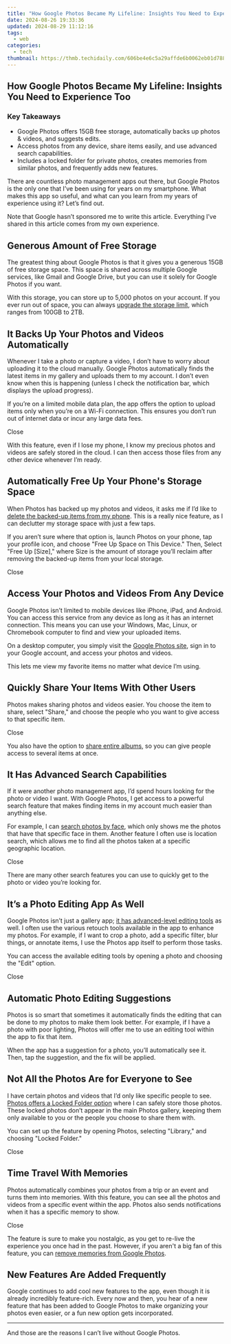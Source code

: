 ```yaml
---
title: "How Google Photos Became My Lifeline: Insights You Need to Experience Too"
date: 2024-08-26 19:33:36
updated: 2024-08-29 11:12:16
tags:
  - web
categories:
  - tech
thumbnail: https://thmb.techidaily.com/606be4e6c5a29affde6b0062eb01d7884930a95dd58e84baf4df0ccd1b6b1a9d.jpg
---
```


## How Google Photos Became My Lifeline: Insights You Need to Experience Too

### Key Takeaways

* Google Photos offers 15GB free storage, automatically backs up photos & videos, and suggests edits.
* Access photos from any device, share items easily, and use advanced search capabilities.
* Includes a locked folder for private photos, creates memories from similar photos, and frequently adds new features.

 There are countless photo management apps out there, but Google Photos is the only one that I’ve been using for years on my smartphone. What makes this app so useful, and what can you learn from my years of experience using it? Let’s find out.

 Note that Google hasn’t sponsored me to write this article. Everything I’ve shared in this article comes from my own experience.

##  Generous Amount of Free Storage

 The greatest thing about Google Photos is that it gives you a generous 15GB of free storage space. This space is shared across multiple Google services, like Gmail and Google Drive, but you can use it solely for Google Photos if you want.

 With this storage, you can store up to 5,000 photos on your account. If you ever run out of space, you can always [upgrade the storage limit](https://extra-skills.techidaily.com/premium-desktop-systems-unveiled-for-2024/), which ranges from 100GB to 2TB.

##  It Backs Up Your Photos and Videos Automatically

 Whenever I take a photo or capture a video, I don’t have to worry about uploading it to the cloud manually. Google Photos automatically finds the latest items in my gallery and uploads them to my account. I don’t even know when this is happening (unless I check the notification bar, which displays the upload progress).

 If you’re on a limited mobile data plan, the app offers the option to upload items only when you’re on a Wi-Fi connection. This ensures you don’t run out of internet data or incur any large data fees.

Close 

 With this feature, even if I lose my phone, I know my precious photos and videos are safely stored in the cloud. I can then access those files from any other device whenever I’m ready.

##  Automatically Free Up Your Phone's Storage Space

 When Photos has backed up my photos and videos, it asks me if I’d like to [delete the backed-up items from my phone](https://facebook-video-content.techidaily.com/mastering-wirecast-for-facebook-live-broadcasts-for-2024/). This is a really nice feature, as I can declutter my storage space with just a few taps.

 If you aren’t sure where that option is, launch Photos on your phone, tap your profile icon, and choose "Free Up Space on This Device." Then, Select "Free Up \[Size\]," where Size is the amount of storage you’ll reclaim after removing the backed-up items from your local storage.

Close 

##  Access Your Photos and Videos From Any Device

 Google Photos isn’t limited to mobile devices like iPhone, iPad, and Android. You can access this service from any device as long as it has an internet connection. This means you can use your Windows, Mac, Linux, or Chromebook computer to find and view your uploaded items.

 On a desktop computer, you simply visit the [Google Photos site](https://photos.google.com/), sign in to your Google account, and access your photos and videos.

 This lets me view my favorite items no matter what device I’m using.

##  Quickly Share Your Items With Other Users

 Photos makes sharing photos and videos easier. You choose the item to share, select "Share," and choose the people who you want to give access to that specific item.

Close 

 You also have the option to [share entire albums](https://phone-solutions.techidaily.com/easy-steps-to-recover-deleted-messages-from-samsung-by-fonelab-android-recover-messages/), so you can give people access to several items at once.

##  It Has Advanced Search Capabilities

 If it were another photo management app, I’d spend hours looking for the photo or video I want. With Google Photos, I get access to a powerful search feature that makes finding items in my account much easier than anything else.

 For example, I can [search photos by face](https://buynow-help.techidaily.com/comparing-processor-performance-a-guide-to-choosing-the-right-tablet-pc/), which only shows me the photos that have that specific face in them. Another feature I often use is location search, which allows me to find all the photos taken at a specific geographic location.

Close 

 There are many other search features you can use to quickly get to the photo or video you’re looking for.

##  It’s a Photo Editing App As Well

 Google Photos isn’t just a gallery app; [it has advanced-level editing tools](https://video-screen-grab.techidaily.com/in-2024-acethinker-screen-recorder-review/) as well. I often use the various retouch tools available in the app to enhance my photos. For example, if I want to crop a photo, add a specific filter, blur things, or annotate items, I use the Photos app itself to perform those tasks.

 You can access the available editing tools by opening a photo and choosing the "Edit" option.

Close 

##  Automatic Photo Editing Suggestions

 Photos is so smart that sometimes it automatically finds the editing that can be done to my photos to make them look better. For example, if I have a photo with poor lighting, Photos will offer me to use an editing tool within the app to fix that item.

 When the app has a suggestion for a photo, you’ll automatically see it. Then, tap the suggestion, and the fix will be applied.

##  Not All the Photos Are for Everyone to See

 I have certain photos and videos that I’d only like specific people to see. [Photos offers a Locked Folder option](https://extra-skills.techidaily.com/in-2024-seamless-hd-viewing-top-10-android-video-apps/) where I can safely store those photos. These locked photos don’t appear in the main Photos gallery, keeping them only available to you or the people you choose to share them with.

 You can set up the feature by opening Photos, selecting "Library," and choosing "Locked Folder."

Close 

##  Time Travel With Memories

 Photos automatically combines your photos from a trip or an event and turns them into memories. With this feature, you can see all the photos and videos from a specific event within the app. Photos also sends notifications when it has a specific memory to show.

Close 

 The feature is sure to make you nostalgic, as you get to re-live the experience you once had in the past. However, if you aren't a big fan of this feature, you can [remove memories from Google Photos](https://some-approaches.techidaily.com/in-2024-the-digital-divide-demystifying-virtualitys-kin-mr-ar-and-vr/).

##  New Features Are Added Frequently

 Google continues to add cool new features to the app, even though it is already incredibly feature-rich. Every now and then, you hear of a new feature that has been added to Google Photos to make organizing your photos even easier, or a fun new option gets incorporated.

---

 And those are the reasons I can’t live without Google Photos.

<ins class="adsbygoogle"
     style="display:block"
     data-ad-format="autorelaxed"
     data-ad-client="ca-pub-7571918770474297"
     data-ad-slot="1223367746"></ins>



<ins class="adsbygoogle"
     style="display:block"
     data-ad-client="ca-pub-7571918770474297"
     data-ad-slot="8358498916"
     data-ad-format="auto"
     data-full-width-responsive="true"></ins>
